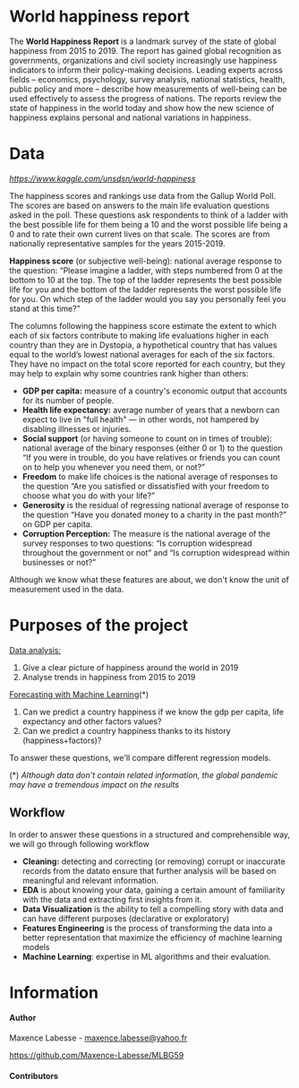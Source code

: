 # World happiness report
The **World Happiness Report** is a landmark survey of the state of global happiness from 2015 to 2019. The report has gained global recognition as governments, organizations and civil society increasingly use happiness indicators to inform their policy-making decisions. Leading experts across fields – economics, psychology, survey analysis, national statistics, health, public policy and more – describe how measurements of well-being can be used effectively to assess the progress of nations. The reports review the state of happiness in the world today and show how the new science of happiness explains personal and national variations in happiness.



# Data
*https://www.kaggle.com/unsdsn/world-happiness*


The happiness scores and rankings use data from the Gallup World Poll. The scores are based on answers to the main life evaluation questions asked in the poll. These questions ask respondents to think of a ladder with the best possible life for them being a 10 and the worst possible life being a 0 and to rate their own current lives on that scale. The scores are from nationally representative samples for the years 2015-2019.

**Happiness score** (or subjective well-being): national average response to the question: “Please imagine a ladder, with steps numbered from 0 at the bottom to 10 at the top. The top of the ladder represents the best possible life for you and the bottom of the ladder represents the worst possible life for you. On which step of the ladder would you say you personally feel you stand at this time?"

The columns following the happiness score estimate the extent to which each of six factors contribute to making life evaluations higher in each country than they are in Dystopia, a hypothetical country that has values equal to the world’s lowest national averages for each of the six factors. They have no impact on the total score reported for each country, but they may help to explain why some countries rank higher than others:

* **GDP per capita:** measure of a country's economic output that accounts for its number of people.
* **Health life expectancy:** average number of years that a newborn can expect to live in "full health" — in other words, not hampered by disabling illnesses or injuries.
* **Social support** (or having someone to count on in times of trouble): national average of the binary responses (either 0 or 1) to the question “If you were in trouble, do you have relatives or friends you can count on to help you whenever you need them, or not?”
* **Freedom** to make life choices is the national average of responses to the question “Are you satisfied or dissatisfied with your freedom to choose what you do with your life?”
* **Generosity** is the residual of regressing national average of response to the question “Have you donated money to a charity in the past month?” on GDP per capita.
* **Corruption Perception:** The measure is the national average of the survey responses to two questions: “Is corruption widespread throughout the government or not” and “Is corruption widespread within businesses or not?”

Although we know what these features are about, we don't know the unit of measurement used in the data.


# Purposes of the project
<ins> Data analysis: </ins>
1. Give a clear picture of happiness around the world in 2019
2. Analyse trends in happiness from 2015 to 2019

<ins> Forecasting with Machine Learning</ins>(\*)
1. Can we predict a country happiness if we know the gdp per capita, life expectancy and other factors values?
2. Can we predict a country happiness thanks to its history (happiness+factors)?

To answer these questions, we'll compare different regression models.

(\*) *Although data don't contain related information, the global pandemic may have a tremendous impact on the results*

<a name="Wo"></a>



## Workflow

In order to answer these questions in a structured and comprehensible way, we will go through following workflow

* **Cleaning:** detecting and correcting (or removing) corrupt or inaccurate records from the datato ensure that further analysis will be based on meaningful and relevant information.
* **EDA** is about knowing your data, gaining a certain amount of familiarity with the data and extracting first insights from it.
* **Data Visualization** is the ability to tell a compelling story with data and can have different purposes (declarative or exploratory)
* **Features Engineering** is the process of transforming the data into a better representation that maximize the efficiency of machine learning models 
* **Machine Learning**: expertise in ML algorithms and their evaluation.


# Information
#### Author
Maxence Labesse - maxence.labesse@yahoo.fr

https://github.com/Maxence-Labesse/MLBG59

#### Contributors

